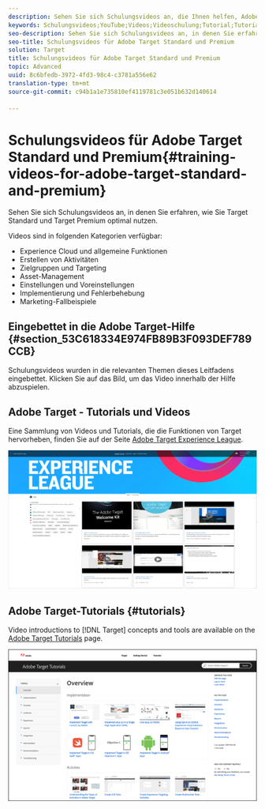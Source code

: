 ```yaml
---
description: Sehen Sie sich Schulungsvideos an, die Ihnen helfen, Adobe Target Standard und Target Premium optimal zu nutzen.
keywords: Schulungsvideos;YouTube;Videos;Videoschulung;Tutorial;Tutorials;Video
seo-description: Sehen Sie sich Schulungsvideos an, in denen Sie erfahren, wie Sie Target Standard und Target Premium optimal nutzen.
seo-title: Schulungsvideos für Adobe Target Standard und Premium
solution: Target
title: Schulungsvideos für Adobe Target Standard und Premium
topic: Advanced
uuid: 8c6bfedb-3972-4fd3-98c4-c3781a556e62
translation-type: tm+mt
source-git-commit: c94b1a1e735810ef4119781c3e051b632d140614

---
```



# Schulungsvideos für Adobe Target Standard und Premium{#training-videos-for-adobe-target-standard-and-premium}

Sehen Sie sich Schulungsvideos an, in denen Sie erfahren, wie Sie Target Standard und Target Premium optimal nutzen.

Videos sind in folgenden Kategorien verfügbar:

* Experience Cloud und allgemeine Funktionen
* Erstellen von Aktivitäten
* Zielgruppen und Targeting
* Asset-Management
* Einstellungen und Voreinstellungen
* Implementierung und Fehlerbehebung
* Marketing-Fallbeispiele

## Eingebettet in die Adobe Target-Hilfe  {#section_53C618334E974FB89B3F093DEF789CCB}

Schulungsvideos wurden in die relevanten Themen dieses Leitfadens eingebettet. Klicken Sie auf das Bild, um das Video innerhalb der Hilfe abzuspielen.

## Adobe Target - Tutorials und Videos

Eine Sammlung von Videos und Tutorials, die die Funktionen von Target hervorheben, finden Sie auf der Seite [Adobe Target Experience League](https://guided.adobe.com/#recommended/solutions/target).

![Videos zu Experience League](/help/c-intro/assets/experience-league.png)

## Adobe Target-Tutorials  {#tutorials}

Video introductions to [!DNL Target] concepts and tools are available on  the [Adobe Target Tutorials](https://docs.adobe.com/content/help/en/target-learn/tutorials/overview.html) page.

![Adobe Target-Tutorials](/help/c-intro/assets/adobe-target-tutorials-new.png)